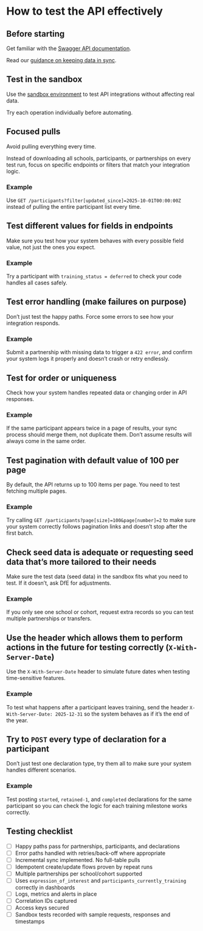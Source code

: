 # How to test the API effectively 

## Before starting 

Get familiar with the [Swagger API documentation](/api/docs/v3). 

Read our [guidance on keeping data in sync](/api/guidance/keeping-data-in-sync). 

## Test in the sandbox

Use the [sandbox environment](/api) to test API integrations without affecting real data. 

Try each operation individually before automating. 

## Focused pulls 

Avoid pulling everything every time. 
 
Instead of downloading all schools, participants, or partnerships on every test run, focus on specific endpoints or filters that match your integration logic. 
 
### Example 

Use `GET /participants?filter[updated_since]=2025-10-01T00:00:00Z` instead of pulling the entire participant list every time. 

## Test different values for fields in endpoints 

Make sure you test how your system behaves with every possible field value, not just the ones you expect. 

### Example 

Try a participant with `training_status = deferred` to check your code handles all cases safely. 

## Test error handling (make failures on purpose) 

Don’t just test the happy paths. Force some errors to see how your integration responds. 
 
### Example 

Submit a partnership with missing data to trigger a `422 error`, and confirm your system logs it properly and doesn’t crash or retry endlessly. 

## Test for order or uniqueness 

Check how your system handles repeated data or changing order in API responses. 

### Example 

If the same participant appears twice in a page of results, your sync process should merge them, not duplicate them. Don’t assume results will always come in the same order. 

## Test pagination with default value of 100 per page 

By default, the API returns up to 100 items per page. You need to test fetching multiple pages. 
 
### Example 

Try calling `GET /participants?page[size]=100&page[number]=2` to make sure your system correctly follows pagination links and doesn’t stop after the first batch. 

## Check seed data is adequate or requesting seed data that’s more tailored to their needs 

Make sure the test data (seed data) in the sandbox fits what you need to test. If it doesn’t, ask DfE for adjustments. 

### Example 

If you only see one school or cohort, request extra records so you can test multiple partnerships or transfers. 

## Use the header which allows them to perform actions in the future for testing correctly (`X-With-Server-Date`) 

Use the `X-With-Server-Date` header to simulate future dates when testing time-sensitive features. 

### Example 

To test what happens after a participant leaves training, send the header `X-With-Server-Date: 2025-12-31` so the system behaves as if it’s the end of the year. 

## Try to `POST` every type of declaration for a participant 
Don’t just test one declaration type, try them all to make sure your system handles different scenarios. 

### Example 

Test posting `started`, `retained-1`, and `completed` declarations for the same participant so you can check the logic for each training milestone works correctly. 

## Testing checklist 

- [ ] Happy paths pass for partnerships, participants, and declarations 
- [ ] Error paths handled with retries/back-off where appropriate 
- [ ] Incremental sync implemented. No full-table pulls 
- [ ] Idempotent create/update flows proven by repeat runs 
- [ ] Multiple partnerships per school/cohort supported 
- [ ] Uses `expression_of_interest` and `participants_currently_training` correctly in dashboards 
- [ ] Logs, metrics and alerts in place 
- [ ] Correlation IDs captured 
- [ ] Access keys secured 
- [ ] Sandbox tests recorded with sample requests, responses and timestamps 
